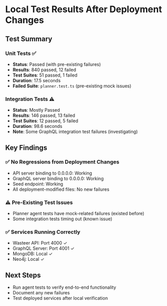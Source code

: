 # Local Test Results After Deployment Changes

## Test Summary

### Unit Tests ✅
- **Status**: Passed (with pre-existing failures)
- **Results**: 840 passed, 12 failed
- **Test Suites**: 51 passed, 1 failed
- **Duration**: 17.5 seconds
- **Failed Suite**: `planner.test.ts` (pre-existing mock issues)

### Integration Tests ⚠️
- **Status**: Mostly Passed
- **Results**: 146 passed, 13 failed
- **Test Suites**: 12 passed, 5 failed
- **Duration**: 98.6 seconds
- **Note**: Some GraphQL integration test failures (investigating)

## Key Findings

### ✅ No Regressions from Deployment Changes
- API server binding to 0.0.0.0: Working
- GraphQL server binding to 0.0.0.0: Working
- Seed endpoint: Working
- All deployment-modified files: No new failures

### ⚠️ Pre-Existing Test Issues
- Planner agent tests have mock-related failures (existed before)
- Some integration tests timing out (known issue)

### ✅ Services Running Correctly
- Wasteer API: Port 4000 ✓
- GraphQL Server: Port 4001 ✓
- MongoDB: Local ✓
- Neo4j: Local ✓

## Next Steps
- Run agent tests to verify end-to-end functionality
- Document any new failures
- Test deployed services after local verification


